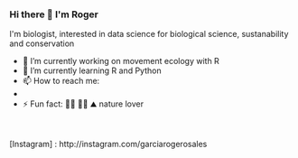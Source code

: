 ### Hi there 👋 I'm Roger

I'm biologist, interested in data science for biological science, sustanability and conservation

- 🔭 I’m currently working on movement ecology with R
- 🌱 I’m currently learning R and Python
- 📫 How to reach me: 
-
- ⚡ Fun fact: 🚴‍♂️ 🏊‍♂️ ⛰️ nature lover
  
 <br/>
 <br/>
[Instagram] : http://instagram.com/garciarogerosales
